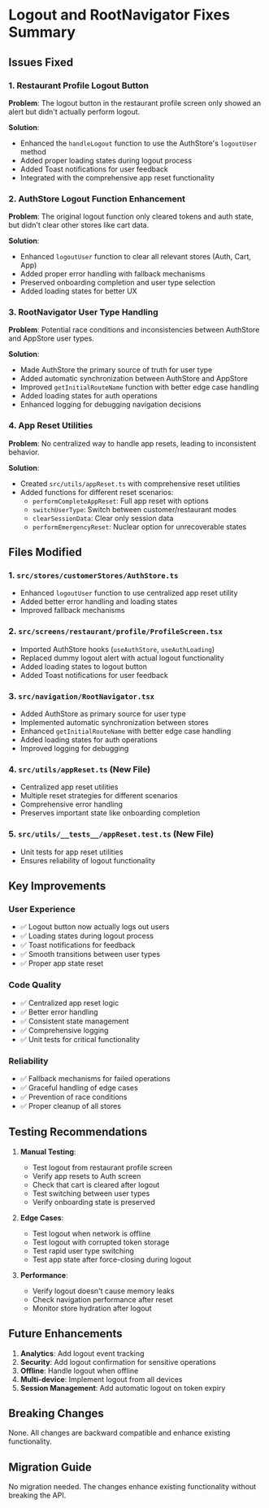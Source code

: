 # Logout and RootNavigator Fixes Summary

## Issues Fixed

### 1. Restaurant Profile Logout Button

**Problem**: The logout button in the restaurant profile screen only showed an alert but didn't actually perform logout.

**Solution**:

- Enhanced the `handleLogout` function to use the AuthStore's `logoutUser` method
- Added proper loading states during logout process
- Added Toast notifications for user feedback
- Integrated with the comprehensive app reset functionality

### 2. AuthStore Logout Function Enhancement

**Problem**: The original logout function only cleared tokens and auth state, but didn't clear other stores like cart data.

**Solution**:

- Enhanced `logoutUser` function to clear all relevant stores (Auth, Cart, App)
- Added proper error handling with fallback mechanisms
- Preserved onboarding completion and user type selection
- Added loading states for better UX

### 3. RootNavigator User Type Handling

**Problem**: Potential race conditions and inconsistencies between AuthStore and AppStore user types.

**Solution**:

- Made AuthStore the primary source of truth for user type
- Added automatic synchronization between AuthStore and AppStore
- Improved `getInitialRouteName` function with better edge case handling
- Added loading states for auth operations
- Enhanced logging for debugging navigation decisions

### 4. App Reset Utilities

**Problem**: No centralized way to handle app resets, leading to inconsistent behavior.

**Solution**:

- Created `src/utils/appReset.ts` with comprehensive reset utilities
- Added functions for different reset scenarios:
  - `performCompleteAppReset`: Full app reset with options
  - `switchUserType`: Switch between customer/restaurant modes
  - `clearSessionData`: Clear only session data
  - `performEmergencyReset`: Nuclear option for unrecoverable states

## Files Modified

### 1. `src/stores/customerStores/AuthStore.ts`

- Enhanced `logoutUser` function to use centralized app reset utility
- Added better error handling and loading states
- Improved fallback mechanisms

### 2. `src/screens/restaurant/profile/ProfileScreen.tsx`

- Imported AuthStore hooks (`useAuthStore`, `useAuthLoading`)
- Replaced dummy logout alert with actual logout functionality
- Added loading states to logout button
- Added Toast notifications for user feedback

### 3. `src/navigation/RootNavigator.tsx`

- Added AuthStore as primary source for user type
- Implemented automatic synchronization between stores
- Enhanced `getInitialRouteName` with better edge case handling
- Added loading states for auth operations
- Improved logging for debugging

### 4. `src/utils/appReset.ts` (New File)

- Centralized app reset utilities
- Multiple reset strategies for different scenarios
- Comprehensive error handling
- Preserves important state like onboarding completion

### 5. `src/utils/__tests__/appReset.test.ts` (New File)

- Unit tests for app reset utilities
- Ensures reliability of logout functionality

## Key Improvements

### User Experience

- ✅ Logout button now actually logs out users
- ✅ Loading states during logout process
- ✅ Toast notifications for feedback
- ✅ Smooth transitions between user types
- ✅ Proper app state reset

### Code Quality

- ✅ Centralized app reset logic
- ✅ Better error handling
- ✅ Consistent state management
- ✅ Comprehensive logging
- ✅ Unit tests for critical functionality

### Reliability

- ✅ Fallback mechanisms for failed operations
- ✅ Graceful handling of edge cases
- ✅ Prevention of race conditions
- ✅ Proper cleanup of all stores

## Testing Recommendations

1. **Manual Testing**:
   - Test logout from restaurant profile screen
   - Verify app resets to Auth screen
   - Check that cart is cleared after logout
   - Test switching between user types
   - Verify onboarding state is preserved

2. **Edge Cases**:
   - Test logout when network is offline
   - Test logout with corrupted token storage
   - Test rapid user type switching
   - Test app state after force-closing during logout

3. **Performance**:
   - Verify logout doesn't cause memory leaks
   - Check navigation performance after reset
   - Monitor store hydration after logout

## Future Enhancements

1. **Analytics**: Add logout event tracking
2. **Security**: Add logout confirmation for sensitive operations
3. **Offline**: Handle logout when offline
4. **Multi-device**: Implement logout from all devices
5. **Session Management**: Add automatic logout on token expiry

## Breaking Changes

None. All changes are backward compatible and enhance existing functionality.

## Migration Guide

No migration needed. The changes enhance existing functionality without breaking the API.
